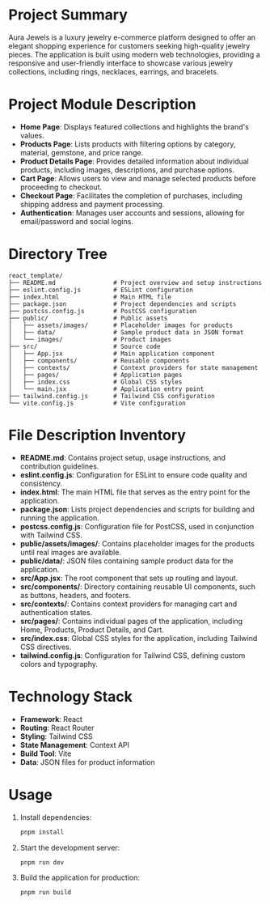 # Project Summary
Aura Jewels is a luxury jewelry e-commerce platform designed to offer an elegant shopping experience for customers seeking high-quality jewelry pieces. The application is built using modern web technologies, providing a responsive and user-friendly interface to showcase various jewelry collections, including rings, necklaces, earrings, and bracelets.

# Project Module Description
- **Home Page**: Displays featured collections and highlights the brand's values.
- **Products Page**: Lists products with filtering options by category, material, gemstone, and price range.
- **Product Details Page**: Provides detailed information about individual products, including images, descriptions, and purchase options.
- **Cart Page**: Allows users to view and manage selected products before proceeding to checkout.
- **Checkout Page**: Facilitates the completion of purchases, including shipping address and payment processing.
- **Authentication**: Manages user accounts and sessions, allowing for email/password and social logins.

# Directory Tree
```
react_template/
├── README.md                # Project overview and setup instructions
├── eslint.config.js         # ESLint configuration
├── index.html               # Main HTML file
├── package.json             # Project dependencies and scripts
├── postcss.config.js        # PostCSS configuration
├── public/                  # Public assets
│   ├── assets/images/       # Placeholder images for products
│   ├── data/                # Sample product data in JSON format
│   └── images/              # Product images
├── src/                     # Source code
│   ├── App.jsx              # Main application component
│   ├── components/          # Reusable components
│   ├── contexts/            # Context providers for state management
│   ├── pages/               # Application pages
│   ├── index.css            # Global CSS styles
│   └── main.jsx             # Application entry point
├── tailwind.config.js       # Tailwind CSS configuration
└── vite.config.js           # Vite configuration
```

# File Description Inventory
- **README.md**: Contains project setup, usage instructions, and contribution guidelines.
- **eslint.config.js**: Configuration for ESLint to ensure code quality and consistency.
- **index.html**: The main HTML file that serves as the entry point for the application.
- **package.json**: Lists project dependencies and scripts for building and running the application.
- **postcss.config.js**: Configuration file for PostCSS, used in conjunction with Tailwind CSS.
- **public/assets/images/**: Contains placeholder images for the products until real images are available.
- **public/data/**: JSON files containing sample product data for the application.
- **src/App.jsx**: The root component that sets up routing and layout.
- **src/components/**: Directory containing reusable UI components, such as buttons, headers, and footers.
- **src/contexts/**: Contains context providers for managing cart and authentication states.
- **src/pages/**: Contains individual pages of the application, including Home, Products, Product Details, and Cart.
- **src/index.css**: Global CSS styles for the application, including Tailwind CSS directives.
- **tailwind.config.js**: Configuration for Tailwind CSS, defining custom colors and typography.

# Technology Stack
- **Framework**: React
- **Routing**: React Router
- **Styling**: Tailwind CSS
- **State Management**: Context API
- **Build Tool**: Vite
- **Data**: JSON files for product information

# Usage
1. Install dependencies:
   ```bash
   pnpm install
   ```
2. Start the development server:
   ```bash
   pnpm run dev
   ```
3. Build the application for production:
   ```bash
   pnpm run build
   ```
